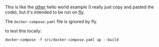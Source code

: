 This is like the [other](https://github.com/deer/deno_examples/tree/main/docker/hello_world) hello world example (I really just copy and pasted the code), but it's intended to be run on [fly](https://fly.io/).

The `docker-compose.yaml` file is ignored by fly.

to test this locally:
```
docker-compose -f src/docker-compose.yaml up --build
```
